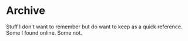 # Archive
Stuff I don't want to remember but do want to keep as a quick reference.  
Some I found online. Some not.
